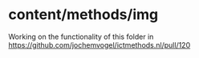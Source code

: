 # content/methods/img

Working on the functionality of this folder in https://github.com/jochemvogel/ictmethods.nl/pull/120
